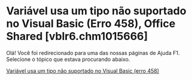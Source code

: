 
# Variável usa um tipo não suportado no Visual Basic (Erro 458), Office Shared [vblr6.chm1015666]

Olá! Você foi redirecionado para uma das nossas páginas de Ajuda F1. Selecione o tópico que estava procurando abaixo.

[Variável usa um tipo não suportado no Visual Basic (erro 458)](http://msdn.microsoft.com/library/71aa0e9e-3482-7d60-2b35-08c583934270%28Office.15%29.aspx)
